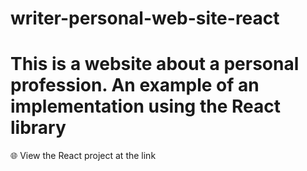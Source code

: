 
# writer-personal-web-site-react
This is a website about a personal profession. An example of an implementation using the React library
=======

🌐 View the React project at the link



